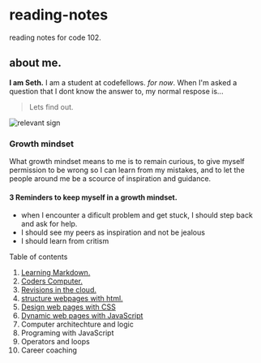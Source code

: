 # reading-notes
reading notes for code 102.

## about me.
**I am Seth.** I am a student at codefellows. *for now*. When I'm asked a question that I dont know the answer to, my normal respose is...
> Lets find out.

![relevant sign](https://images.unsplash.com/photo-1497514964530-228022fdfecd?ixlib=rb-1.2.1&ixid=eyJhcHBfaWQiOjEyMDd9&auto=format&fit=crop&w=2090&q=80)


### Growth mindset
What growth mindset means to me is to remain curious, to give myself permission to be wrong so I can learn from my mistakes, and to let the people around me be a scource of inspiration and guidance.

#### 3 Reminders to keep myself in a growth mindset.
- when I encounter a dificult problem and get stuck, I should step back and ask for help.
- I should see my peers as inspiration and not be jealous
- I should learn from critism

Table of contents
1. [Learning Markdown.](learning_markdown.md)
2. [Coders Computer.](the_coders_computer)
3. [Revisions in the cloud.](git)
4. [structure webpages with html.](html.md)
5. [Design web pages with CSS](css.md)
6. [Dynamic web pages with JavaScript](js.md)
7. Computer architechture and logic
8. Programing with JavaScript
9. Operators and loops
10. Career coaching
